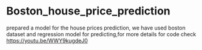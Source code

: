 # Boston_house_price_prediction
prepared a  model for the house prices prediction, we have used boston dataset and regression model for predicting,for more details for code check https://youtu.be/WWY9kugdeJ0
